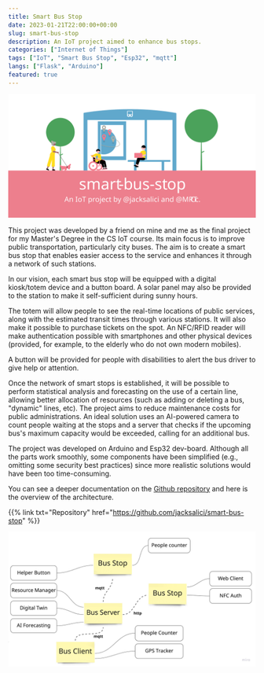 ```yaml
---
title: Smart Bus Stop
date: 2023-01-21T22:00:00+00:00
slug: smart-bus-stop
description: An IoT project aimed to enhance bus stops.
categories: ["Internet of Things"]
tags: ["IoT", "Smart Bus Stop", "Esp32", "mqtt"]
langs: ["Flask", "Arduino"]
featured: true
---
```

![Cover](https://raw.githubusercontent.com/jacksalici/smart-bus-stop/main/img/cover.svg)

This project was developed by a friend on mine and me as the final project for my Master's Degree in the CS IoT course. Its main focus is to improve public transportation, particularly city buses. The aim is to create a smart bus stop that enables easier access to the service and enhances it through a network of such stations.

In our vision, each smart bus stop will be equipped with a digital kiosk/totem device and a button board. A solar panel may also be provided to the station to make it self-sufficient during sunny hours.

The totem will allow people to see the real-time locations of public services, along with the estimated transit times through various stations. It will also make it possible to purchase tickets on the spot. An NFC/RFID reader will make authentication possible with smartphones and other physical devices (provided, for example, to the elderly who do not own modern mobiles).

A button will be provided for people with disabilities to alert the bus driver to give help or attention.

Once the network of smart stops is established, it will be possible to perform statistical analysis and forecasting on the use of a certain line, allowing better allocation of resources (such as adding or deleting a bus, "dynamic" lines, etc). The project aims to reduce maintenance costs for public administrations. An ideal solution uses an AI-powered camera to count people waiting at the stops and a server that checks if the upcoming bus's maximum capacity would be exceeded, calling for an additional bus.

The project was developed on Arduino and Esp32 dev-board. Although all the parts work smoothly, some components have been simplified (e.g., omitting some security best practices) since more realistic solutions would have been too time-consuming.

You can see a deeper documentation on the [Github repository](https://github.com/jacksalici/smart-bus-stop) and here is the overview of the architecture.  

{{% link txt="Repository" href="https://github.com/jacksalici/smart-bus-stop" %}}


![Architecture](https://raw.githubusercontent.com/jacksalici/smart-bus-stop/main/img/architecture.jpg)